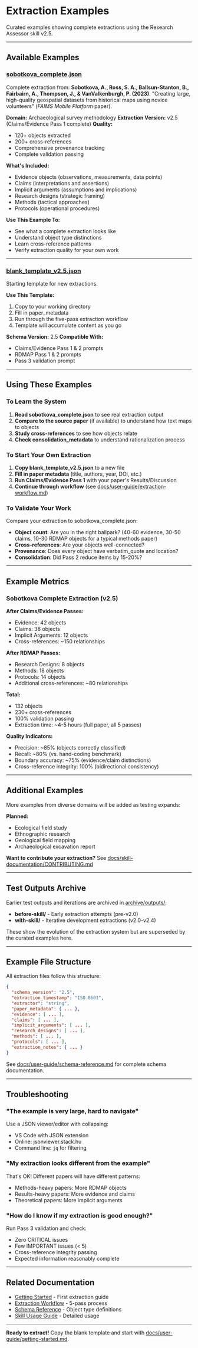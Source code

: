 # Extraction Examples

Curated examples showing complete extractions using the Research Assessor skill v2.5.

---

## Available Examples

### [sobotkova_complete.json](sobotkova_complete.json)

Complete extraction from:
**Sobotkova, A., Ross, S. A., Ballsun-Stanton, B., Fairbairn, A., Thompson, J., & VanValkenburgh, P. (2023)**. "Creating large, high-quality geospatial datasets from historical maps using novice volunteers" (*FAIMS Mobile Platform* paper).

**Domain:** Archaeological survey methodology
**Extraction Version:** v2.5 (Claims/Evidence Pass 1 complete)
**Quality:**
- 120+ objects extracted
- 200+ cross-references
- Comprehensive provenance tracking
- Complete validation passing

**What's Included:**
- Evidence objects (observations, measurements, data points)
- Claims (interpretations and assertions)
- Implicit arguments (assumptions and implications)
- Research designs (strategic framing)
- Methods (tactical approaches)
- Protocols (operational procedures)

**Use This Example To:**
- See what a complete extraction looks like
- Understand object type distinctions
- Learn cross-reference patterns
- Verify extraction quality for your own work

---

### [blank_template_v2.5.json](blank_template_v2.5.json)

Starting template for new extractions.

**Use This Template:**
1. Copy to your working directory
2. Fill in paper_metadata
3. Run through the five-pass extraction workflow
4. Template will accumulate content as you go

**Schema Version:** 2.5
**Compatible With:**
- Claims/Evidence Pass 1 & 2 prompts
- RDMAP Pass 1 & 2 prompts
- Pass 3 validation prompt

---

## Using These Examples

### To Learn the System

1. **Read sobotkova_complete.json** to see real extraction output
2. **Compare to the source paper** (if available) to understand how text maps to objects
3. **Study cross-references** to see how objects relate
4. **Check consolidation_metadata** to understand rationalization process

### To Start Your Own Extraction

1. **Copy blank_template_v2.5.json** to a new file
2. **Fill in paper metadata** (title, authors, year, DOI, etc.)
3. **Run Claims/Evidence Pass 1** with your paper's Results/Discussion
4. **Continue through workflow** (see [docs/user-guide/extraction-workflow.md](../docs/user-guide/extraction-workflow.md))

### To Validate Your Work

Compare your extraction to sobotkova_complete.json:
- **Object count**: Are you in the right ballpark? (40-60 evidence, 30-50 claims, 10-30 RDMAP objects for a typical methods paper)
- **Cross-references**: Are your objects well-connected?
- **Provenance**: Does every object have verbatim_quote and location?
- **Consolidation**: Did Pass 2 reduce items by 15-20%?

---

## Example Metrics

### Sobotkova Complete Extraction (v2.5)

**After Claims/Evidence Passes:**
- Evidence: 42 objects
- Claims: 38 objects
- Implicit Arguments: 12 objects
- Cross-references: ~150 relationships

**After RDMAP Passes:**
- Research Designs: 8 objects
- Methods: 18 objects
- Protocols: 14 objects
- Additional cross-references: ~80 relationships

**Total:**
- 132 objects
- 230+ cross-references
- 100% validation passing
- Extraction time: ~4-5 hours (full paper, all 5 passes)

**Quality Indicators:**
- Precision: ~85% (objects correctly classified)
- Recall: ~80% (vs. hand-coding benchmark)
- Boundary accuracy: ~75% (evidence/claim distinctions)
- Cross-reference integrity: 100% (bidirectional consistency)

---

## Additional Examples

More examples from diverse domains will be added as testing expands:

**Planned:**
- Ecological field study
- Ethnographic research
- Geological field mapping
- Archaeological excavation report

**Want to contribute your extraction?** See [docs/skill-documentation/CONTRIBUTING.md](../docs/skill-documentation/CONTRIBUTING.md)

---

## Test Outputs Archive

Earlier test outputs and iterations are archived in [archive/outputs/](../archive/outputs/):

- **before-skill/** - Early extraction attempts (pre-v2.0)
- **with-skill/** - Iterative development extractions (v2.0-v2.4)

These show the evolution of the extraction system but are superseded by the curated examples here.

---

## Example File Structure

All extraction files follow this structure:

```json
{
  "schema_version": "2.5",
  "extraction_timestamp": "ISO 8601",
  "extractor": "string",
  "paper_metadata": { ... },
  "evidence": [ ... ],
  "claims": [ ... ],
  "implicit_arguments": [ ... ],
  "research_designs": [ ... ],
  "methods": [ ... ],
  "protocols": [ ... ],
  "extraction_notes": { ... }
}
```

See [docs/user-guide/schema-reference.md](../docs/user-guide/schema-reference.md) for complete schema documentation.

---

## Troubleshooting

### "The example is very large, hard to navigate"

Use a JSON viewer/editor with collapsing:
- VS Code with JSON extension
- Online: jsonviewer.stack.hu
- Command line: `jq` for filtering

### "My extraction looks different from the example"

That's OK! Different papers will have different patterns:
- Methods-heavy papers: More RDMAP objects
- Results-heavy papers: More evidence and claims
- Theoretical papers: More implicit arguments

### "How do I know if my extraction is good enough?"

Run Pass 3 validation and check:
- Zero CRITICAL issues
- Few IMPORTANT issues (< 5)
- Cross-reference integrity passing
- Expected information reasonably complete

---

## Related Documentation

- [Getting Started](../docs/user-guide/getting-started.md) - First extraction guide
- [Extraction Workflow](../docs/user-guide/extraction-workflow.md) - 5-pass process
- [Schema Reference](../docs/user-guide/schema-reference.md) - Object type definitions
- [Skill Usage Guide](../docs/skill-documentation/USAGE_GUIDE.md) - Detailed usage

---

**Ready to extract!** Copy the blank template and start with [docs/user-guide/getting-started.md](../docs/user-guide/getting-started.md).
